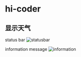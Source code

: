 # hi-coder

## 显示天气

status bar
![statusbar](http://qiniu.pic.ineet.cn/799188FF-4DF0-452D-91E1-E28E73E9C5AF.png)

information message
![information](http://qiniu.pic.ineet.cn/A7FAAD7F-844D-442A-AA14-7CD9F8B60160.png)
